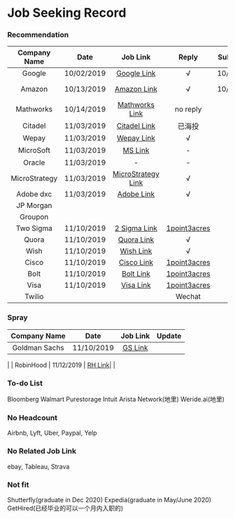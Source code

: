 # Job Seeking Record

### Recommendation
| Company Name | Date | Job Link | Reply | Submission | Update |
| :-----:| :----: | :----: | :----: | :----: | :----: |
| Google | 10/02/2019 | [Google Link](https://careers.google.com/jobs/results/132614933129896646-software-engineer-university-graduate/) | &radic; | 10/03/2019 |
| Amazon | 10/13/2019 | [Amazon Link](https://www.amazon.jobs/zh/jobs/908703/software-development-engineer-2020-united-states) | &radic; | 10/15/2019 | 11/01/2019 OA1 | 
| Mathworks | 10/14/2019 | [Mathworks Link](https://www.mathworks.com/company/jobs/students/edg-masters-phd.html) | no reply | - | - |
| Citadel | 11/03/2019 | [Citadel Link](https://www.citadel.com/careers/details/software-engineering-rotation-program-full-time-us/) | 已海投 |  |  |
| Wepay| 11/03/2019 | [Wepay Link](https://jobs.lever.co/wepay/03a9f18d-bc18-4864-8e1f-d790817ade35) | &radic; |  |  |
| MicroSoft | 11/03/2019 | [MS Link](https://careers.microsoft.com/students/us/en/job/734240/Software-Engineer) | - |  | 似乎没用 |
| Oracle| 11/03/2019 | - | - |  |  |
| MicroStrategy| 11/03/2019 | [MicroStrategy Link](https://jobs.smartrecruiters.com/MicroStrategy1/743999697745288-associate-software-engineer?rsid=90c32478-1316-431c-9ba9-eb9d69f1eba4&refChan=PORTAL) | &radic; |  | 投错了Orz |
| Adobe dxc | 11/03/2019 | [Adobe Link](https://adobe.wd5.myworkdayjobs.com/en-US/external_university/job/Seattle/Software-Engineer-New-College-Hire--Adobe-Digital-Composite-Technology--DCX-_80436)| &radic; |  |  |
| JP Morgan |  |  | |  |
| Groupon |  |  |  |  |
| Two Sigma | 11/10/2019 | [2 Sigma Link](https://careers.twosigma.com/careers/DashJobDetail/New-York-New-York-United-States-Quantitative-Software-Engineer-Campus-Hire/714) | [1point3acres](https://www.1point3acres.com/bbs/thread-549801-1-1.html) | |
| Quora | 11/10/2019 | [Quora Link](https://boards.greenhouse.io/quora/jobs/4418955002) | &radic; | |
| Wish | 11/10/2019 | [Wish Link](https://jobs.lever.co/wish/2173348c-7453-4363-aabd-ba8511e31bea) | &radic; | |
| Cisco | 11/10/2019 | [Cisco Link](https://jobs.cisco.com/jobs/ProjectDetail/Software-Engineer-Master-s-Full-Time-United-States/1265249?source=Cisco+Jobs+Career+Site&tags=CDC+Keyword+Search+engineering-university-program) | [1point3acres](https://www.1point3acres.com/bbs/thread-550234-1-1.html) | |
| Bolt | 11/10/2019 | [Bolt Link](https://www.bolt.com/jobs/software-engineer-new-grad-2020/397d3220-611b-4f08-ba87-0a03b0d610d6/) | [1point3acres](https://www.1point3acres.com/bbs/forum.php?mod=viewthread&tid=545841&extra=page%3D5%26filter%3Dsortid%26sortid%3D192%26sortid%3D192) | |
| Visa | 11/10/2019 | [Visa Link](https://jobs.smartrecruiters.com/Visa/743999694382600-new-college-grad-sr-software-engineer-masters-degree-multiple-locations?trid=623f64f4-c657-499b-989f-16ab0ccee0d9) | [1point3acres](https://www.1point3acres.com/bbs/forum.php?mod=viewthread&tid=540688&extra=page%3D11%26filter%3Dsortid%26sortid%3D192%26sortid%3D192) | |
| Twilio |  |  | Wechat | |

### Spray
| Company Name | Date | Job Link | Update |
| :-----:| :----: | :----: | :----: |
| Goldman Sachs | 11/10/2019 | [GS Link](https://www.goldmansachs.com/careers/students/programs/americas/new-analyst-program.html)|  | 
|
| RobinHood | 11/12/2019 | [RH Link](https://careers.robinhood.com/openings?gh_jid=221794)|  | 

### To-do List
Bloomberg
Walmart
Purestorage
Intuit
Arista Network(地里)
Weride.ai(地里)

### No Headcount
Airbnb, Lyft, Uber, Paypal, Yelp

### No Related Job Link
ebay, Tableau, Strava

### Not fit
Shutterfly(graduate in Dec 2020)
Expedia(graduate in May/June 2020)
GetHired(已经毕业的可以一个月内入职的)
